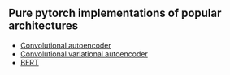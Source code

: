 ## Pure pytorch implementations of popular architectures

* [Convolutional autoencoder](https://github.com/avramdj/pytorch-implementations/tree/main/conv-autoencoder)
* [Convolutional variational autoencoder](https://github.com/avramdj/pytorch-implementations/tree/main/conv-variational-autoencoder)
* [BERT](https://github.com/avramdj/pytorch-implementations/tree/main/transformers-bert)
